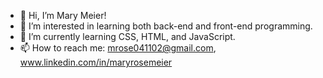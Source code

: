 - 👋 Hi, I’m Mary Meier!
- 👀 I’m interested in learning both back-end and front-end programming.
- 🌱 I’m currently learning CSS, HTML, and JavaScript.
- 📫 How to reach me: mrose041102@gmail.com, www.linkedin.com/in/maryrosemeier

